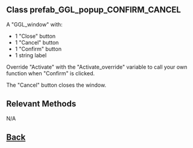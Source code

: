 ## Class prefab_GGL_popup_CONFIRM_CANCEL

A "GGL_window" with:
- 1 "Close" button
- 1 "Cancel" button
- 1 "Confirm" button
- 1 string label
	
Override "Activate" with the "Activate_override" variable to call your own function when "Confirm" is clicked.
	
The "Cancel" button closes the window.

## Relevant Methods

N/A

## [Back](https://github.com/Ced30/GML-GUI-Library-GGL-Documentation/blob/main/API/Instance%20Prefabs.md)
